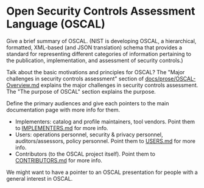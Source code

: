 # Open Security Controls Assessment Language (OSCAL) 

Give a brief summary of OSCAL. (NIST is developing OSCAL, a hierarchical, formatted, XML-based (and JSON translation) schema that provides a standard for representing different categories of information pertaining to the publication, implementation, and assessment of security controls.)

Talk about the basic motivations and principles for OSCAL? The "Major challenges in security controls assessment" section of [docs/prose/OSCAL-Overview.md](docs/prose/OSCAL-Overview.md) explains the major challenges in security controls assessment. The "The purpose of OSCAL" section explains the purpose.

Define the primary audiences and give each pointers to the main documentation page with more info for them. 
* Implementers: catalog and profile maintainers, tool vendors. Point them to [IMPLEMENTERS.md](IMPLEMENTERS.md) for more info.  
* Users: operations personnel, security & privacy personnel, auditors/assessors, policy personnel. Point them to [USERS.md](USERS.md) for more info.
* Contributors (to the OSCAL project itself). Point them to [CONTRIBUTORS.md](CONTRIBUTORS.md) for more info.

We might want to have a pointer to an OSCAL presentation for people with a general interest in OSCAL.
